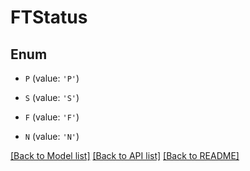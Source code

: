 # FTStatus


## Enum

* `P` (value: `'P'`)

* `S` (value: `'S'`)

* `F` (value: `'F'`)

* `N` (value: `'N'`)

[[Back to Model list]](../README.md#documentation-for-models) [[Back to API list]](../README.md#documentation-for-api-endpoints) [[Back to README]](../README.md)
